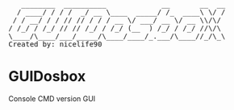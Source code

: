 ﻿<pre>
   ________  __________             __       __  __    
  / ____/ / / /  _/ __ \____  _____/ /_  ____\ \/ /
 / / __/ / / // // / / / __ \/ ___/ __ \/ __ \\/\/ 
/ /_/ / /_/ // // /_/ / /_/ (__  ) /_/ / /_/ //\/\ 
\____/\____/___/_____/\____/____/_.___/\____//_/\_\                                                     
Created by: nicelife90                                          
</pre>

GUIDosbox
=========
Console CMD version GUI


